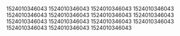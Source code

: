 1524010346043
1524010346043
1524010346043
1524010346043
1524010346043
1524010346043
1524010346043
1524010346043
1524010346043
1524010346043
1524010346043
1524010346043
1524010346043
1524010346043
1524010346043